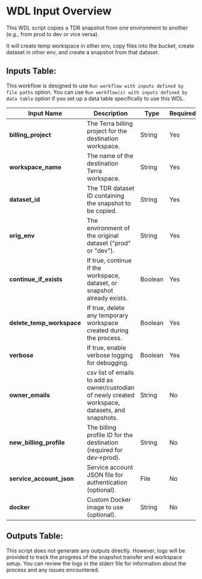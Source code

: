 # WDL Input Overview

This WDL script copies a TDR snapshot from one environment to another (e.g., from prod to dev or vice versa).

It will create temp workspace in other env, copy files into the bucket, create dataset in other env, and create a snapshot from that dataset.

## Inputs Table:
This workflow is designed to use `Run workflow with inputs defined by file paths` option. You can use `Run workflow(s) with inputs defined by data table` option if you set up a data table specifically to use this WDL.

| Input Name                | Description                                                                                       | Type    | Required | Default |
|---------------------------|---------------------------------------------------------------------------------------------------|---------|----------|---------|
| **billing_project**       | The Terra billing project for the destination workspace.                                          | String  | Yes      | N/A     |
| **workspace_name**        | The name of the destination Terra workspace.                                                      | String  | Yes      | N/A     |
| **dataset_id**            | The TDR dataset ID containing the snapshot to be copied.                                          | String  | Yes      | N/A     |
| **orig_env**              | The environment of the original dataset ("prod" or "dev").                                        | String  | Yes      | N/A     |
| **continue_if_exists**    | If true, continue if the workspace, dataset, or snapshot already exists.                          | Boolean | Yes      | N/A     |
| **delete_temp_workspace** | If true, delete any temporary workspace created during the process.                               | Boolean | Yes      | N/A     |
| **verbose**               | If true, enable verbose logging for debugging.                                                    | Boolean | Yes      | N/A     |
| **owner_emails**          | csv list of emails to add as owner/custodian of newly created workspace, datasets, and snapshots. | String  | No       | N/A     |
| **new_billing_profile**   | The billing profile ID for the destination (required for dev→prod).                               | String  | No       | N/A     |
| **service_account_json**  | Service account JSON file for authentication (optional).                                          | File    | No       | N/A     |
| **docker**                | Custom Docker image to use (optional).                                                            | String  | No       | N/A     |

## Outputs Table:
This script does not generate any outputs directly. However, logs will be provided to track the progress of the snapshot transfer and workspace setup. You can review the logs in the stderr file for information about the process and any issues encountered.
